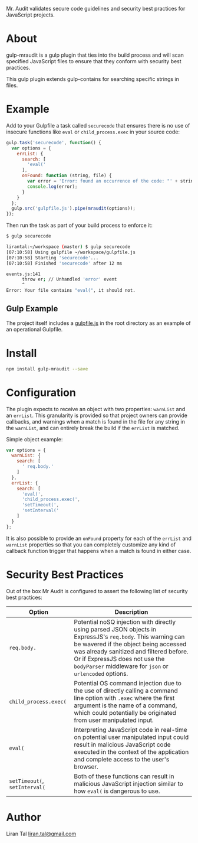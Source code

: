Mr. Audit validates secure code guidelines and security best practices for
JavaScript projects.

# About

gulp-mraudit is a gulp plugin that ties into the build process and will scan
specified JavaScript files to ensure that they conform with security best
practices.

This gulp plugin extends gulp-contains for searching specific strings in files.

# Example

Add to your Gulpfile a task called `securecode` that ensures there is no use of insecure functions like `eval` or `child_process.exec` in your source code:

```js
gulp.task('securecode', function() {
  var options = {
    errList: {
      search: [
        'eval('
      ],
      onFound: function (string, file) { 
        var error = 'Error: found an occurrence of the code: "' + string;
        console.log(error);
      }
    }
  };
  gulp.src('gulpfile.js').pipe(mraudit(options));
});
```

Then run the task as part of your build process to enforce it:

```bash
$ gulp securecode

lirantal:~/workspace (master) $ gulp securecode
[07:10:58] Using gulpfile ~/workspace/gulpfile.js
[07:10:58] Starting 'securecode'...
[07:10:58] Finished 'securecode' after 12 ms

events.js:141
      throw er; // Unhandled 'error' event
      ^
Error: Your file contains "eval(", it should not.
```

## Gulp Example

The project itself includes a [gulpfile.js](https://github.com/lirantal/gulp-mraudit/blob/master/gulpfile.js) in the root directory as an example of an operational Gulpfile.

# Install

```bash
npm install gulp-mraudit --save
```

# Configuration

The plugin expects to receive an object with two properties: `warnList` and an `errList`.
This granularity is provided so that project owners can provide callbacks, and warnings when a match is found in the file for any string in the `warnList`, and can entirely break the build if the `errList` is matched.

Simple object example:

```js
var options = {
  warnList: {
    search: [
      ' req.body.'
    ]
  },
  errList: {
    search: [
      'eval(',
      'child_process.exec(',
      'setTimeout(',
      'setInterval('
    ]
  }
};
```

It is also possible to provide an `onFound` property for each of the `errList` and `warnList` properties so that you can completely customize any kind of callback function trigger that happens when a match is found in either case.


# Security Best Practices

Out of the box Mr Audit is configured to assert the following list of security
best practices:

Option | Description |
--- | --- |
`req.body.` | Potential noSQ injection with directly using parsed JSON objects in ExpressJS's `req.body`. This warning can be wavered if the object being accessed was already sanitized and filtered before. Or if ExpressJS does not use the `bodyParser` middleware for `json` or `urlencoded` options.
`child_process.exec(` | Potential OS command injection due to the use of directly calling a command line option with `.exec` where the first argument is the name of a command, which could potentially be originated from user manipulated input.
`eval(` | Interpreting JavaScript code in real-time on potential user manipulated input could result in malicious JavaScript code executed in the context of the application and complete access to the user's browser.
`setTimeout(`, `setInterval(` | Both of these functions can result in malicious JavaScript injection similar to how `eval(` is dangerous to use.


# Author

Liran Tal <liran.tal@gmail.com>
